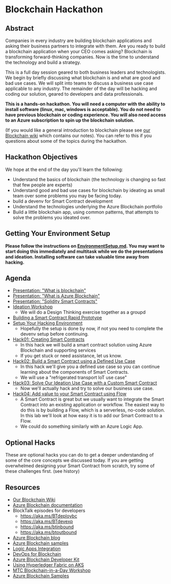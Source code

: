# Blockchain Hackathon

## Abstract

Companies in every industry are building blockchain applications and asking their business partners to integrate with them.  Are you ready to build a blockchain application when your CEO comes asking?  Blockchain is transforming forward-thinking companies.  Now is the time to understand the technology and build a strategy. 

This is a full day session geared to both business leaders and technologists.  We begin by briefly discussing what blockchain is and what are good and bad use cases.  We will split into teams to discuss a business use case applicable to any industry.  The remainder of the day will be hacking and coding our solution, geared to developers and data professionals.  

**This is a hands-on hackathon.  You will need a computer with the ability to install software (linux, mac, windows is acceptable).  You do not need to have previous blockchain or coding experience.  You will also need access to an Azure subscription to spin up the blockchain solution.**

(If you would like a general introduction to blockchain please see [our Blockchain wiki](./wiki/README.md) which contains our notes).  You can refer to this if you questions about some of the topics during the hackathon.  

## Hackathon Objectives

We hope at the end of the day you'll learn the following:

* Understand the basics of blockchain (the technology is changing so fast that few people are experts)
* Understand good and bad use cases for blockchain by ideating as small team over some problems you may be facing today.  
* build a devenv for Smart Contract development 
* Understand the technologies underlying the Azure Blockchain portfolio
* Build a little blockchain app, using common patterns, that attempts to solve the problems you ideated over.  

## **Getting Your Environment Setup**

**Please follow the instructions on [EnvironmentSetup.md](EnvironmentSetup.md).  You may want to start doing this immediately and multitask while we do the presentations and ideation.  Installing software can take valuable time away from hacking.**

## Agenda

* [Presentation:  "What is blockchain"](./01-what-is-blockchain.pptx)
* [Presentation:  "What is Azure Blockchain"](./02-azure-blockchain.pptx)
* [Presentation:  "Solidity Smart Contracts"](./03-SolidityContracts.pptx)
* [Ideation Workshop](./04-Blockchain-Ideation.pptx)
  * We will do a Design Thinking exercise together as a groupd
* [Building a Smart Contract Rapid Prototype](./05-Build-Prototype.pptx)
* [Setup Your Hacking Environment](EnvironmentSetup.md)
  * Hopefully the setup is done by now, if not you need to complete the devenv setup before continuing.
* [Hack01:  Creating Smart Contracts](./labs/SmartContractIdeation/SmartContracts.md)
  * In this hack we will build a smart contract solution using Azure Blockchain and supporting services  
  * If you get stuck or need assistance, let us know.  
* [Hack02: Build a Smart Contract using a Defined Use Case](./labs/SmartContractIdeation/02-SmartContractsDefinedUseCase.md)
  * In this hack we'll give you a defined use case so you can continue learning about the components of Smart Contracts.  
  * We will use a "refrigerated transport IoT use case"
* [Hack03: Solve Our Ideation Use Case with a Custom Smart Contract](./labs/SmartContractIdeation/03-SmartContractsIdeation.md)
  * Now we'll actually hack and try to solve our business use case.  
* [Hack04: Add value to your Smart Contract using Flow](./labs/SmartContractIdeation/04-Flow.md)
  * A Smart Contract is great but we usually want to integrate the Smart Contract into an existing application or workflow.  The easiest way to do this is by building a Flow, which is a serverless, no-code solution.  In this lab we'll look at how easy it is to add our Smart Contract to a Flow.  
  * We could do something similarly with an Azure Logic App.  

## Optional Hacks
These are optional hacks you can do to get a deeper understanding of some of the core concepts we discussed today. If you are getting overwhelmed designing your Smart Contract from scratch, try some of these challenges first.  (see history)

## Resources

* [Our Blockchain Wiki](./wiki/README.md)
* [Azure Blockchain documentation](https://aka.ms/absdocs)
* BlockTalk episodes for developers
  * https://aka.ms/BTdeploybc
  * https://aka.ms/BTdevexp
  * https://aka.ms/btinbound
  * https://aka.ms/btoutbound
* [Azure Blockchain blog](https://azure.microsoft.com/en-us/blog/topics/blockchain/)
* [Azure Blockchain samples](https://aka.ms/bcsampleapps)
* [Logic Apps Integration](https://aka.ms/bclogicappshome)
* [DevOps for Blockchain](https://aka.ms/bcdevops)
* [Azure Blockchain Developer Kit](https://aka.ms/abdevkit)
* [Using Hyperledger Fabric on AKS](https://azure.microsoft.com/en-us/blog/hyperledger-fabric-on-azure-kubernetes-service-marketplace-template/)
* [MTC Blockchain-in-a-Day Workshop](https://github.com/microsoft/MTC_BlockchainAppinaDay)
* [Azure Blockchain Samples](https://github.com/Azure-Samples/blockchain)